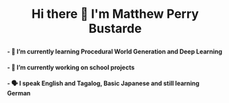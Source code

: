 # <p align="center"> Hi there 👋 I'm Matthew Perry Bustarde </p>
#### - 🌱 I’m currently learning Procedural World Generation and Deep Learning
#### - 🔭 I’m currently working on school projects
#### - 🗣️ I speak English and Tagalog, Basic Japanese and still learning German



<!--
**mpbstrd/mpbstrd** is a ✨ _special_ ✨ repository because its `README.md` (this file) appears on your GitHub profile.

Here are some ideas to get you started:

- 👯 I’m looking to collaborate on ...
- 🤔 I’m looking for help with ...
- 💬 Ask me about ...
- 📫 How to reach me: ...
- 😄 Pronouns: ...
- ⚡ Fun fact: ...
-->
